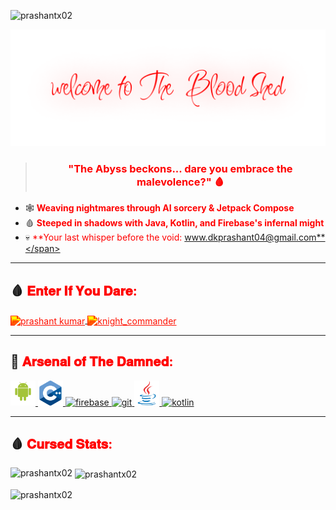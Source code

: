 

<p align="left">
  <img src="https://komarev.com/ghpvc/?username=prashantx02&label=Souls%20Claimed&color=red&style=flat" alt="prashantx02" />
</p>

<p align="center">
  <img src = "welcome to The Blood Shed.png" />
</p>

<blockquote>
  <h3 align="center" style="color: red;">"The Abyss beckons... dare you embrace the malevolence?" 🩸</h3>
</blockquote>

- 🕸️ <span style="color: red;">**Weaving nightmares through AI sorcery & Jetpack Compose**</span>
- 🩸 <span style="color: red;">**Steeped in shadows with Java, Kotlin, and Firebase's infernal might**</span>
- 💀 <span style="color: red;">**Your last whisper before the void: www.dkprashant04@gmail.com**</span>

---

## 🩸 <span style="color: red;">𝐄𝐧𝐭𝐞𝐫 𝐈𝐟 𝐘𝐨𝐮 𝐃𝐚𝐫𝐞:</span>
<p align="left">
  <a href="https://www.linkedin.com/in/prashant-kumar-42a508244" target="blank">
    <img align="center" src="https://raw.githubusercontent.com/rahuldkjain/github-profile-readme-generator/master/src/images/icons/Social/linked-in-alt.svg" alt="prashant kumar" height="30" width="40" style="filter: invert(12%) sepia(97%) saturate(7500%) hue-rotate(360deg) brightness(100%) contrast(100%);"/>
  </a>
  <a href="https://www.leetcode.com/knight_commander" target="blank">
    <img align="center" src="https://raw.githubusercontent.com/rahuldkjain/github-profile-readme-generator/master/src/images/icons/Social/leet-code.svg" alt="knight_commander" height="30" width="40" style="filter: invert(12%) sepia(97%) saturate(7500%) hue-rotate(360deg) brightness(100%) contrast(100%);"/>
  </a>
</p>

---

## 🔪 <span style="color: red;">𝐀𝐫𝐬𝐞𝐧𝐚𝐥 𝐨𝐟 𝐓𝐡𝐞 𝐃𝐚𝐦𝐧𝐞𝐝:</span>

<p align="left">
  <a href="https://developer.android.com" target="_blank" rel="noreferrer">
    <img src="https://raw.githubusercontent.com/devicons/devicon/master/icons/android/android-original-wordmark.svg" alt="android" width="40" height="40"/>
  </a>
  <a href="https://www.w3schools.com/cpp/" target="_blank" rel="noreferrer">
    <img src="https://raw.githubusercontent.com/devicons/devicon/master/icons/cplusplus/cplusplus-original.svg" alt="cplusplus" width="40" height="40"/>
  </a>
  <a href="https://firebase.google.com/" target="_blank" rel="noreferrer">
    <img src="https://www.vectorlogo.zone/logos/firebase/firebase-icon.svg" alt="firebase" width="40" height="40"/>
  </a>
  <a href="https://git-scm.com/" target="_blank" rel="noreferrer">
    <img src="https://www.vectorlogo.zone/logos/git-scm/git-scm-icon.svg" alt="git" width="40" height="40"/>
  </a>
  <a href="https://www.java.com" target="_blank" rel="noreferrer">
    <img src="https://raw.githubusercontent.com/devicons/devicon/master/icons/java/java-original.svg" alt="java" width="40" height="40"/>
  </a>
  <a href="https://kotlinlang.org" target="_blank" rel="noreferrer">
    <img src="https://www.vectorlogo.zone/logos/kotlinlang/kotlinlang-icon.svg" alt="kotlin" width="40" height="40"/>
  </a>
</p>

---

## 🩸 <span style="color: red;">𝐂𝐮𝐫𝐬𝐞𝐝 𝐒𝐭𝐚𝐭𝐬:</span>
<p><img align="left" src="https://github-readme-stats.vercel.app/api/top-langs?username=prashantx02&show_icons=true&locale=en&layout=compact&theme=dark&hide_border=true&title_color=red&langs_count=8&custom_title=Most%20Used%20Languages&bg_color=0d1117&text_color=ffffff&border_color=30363d&bar_color=red&bar_color_secondary=white" alt="prashantx02" /></p>

<p>&nbsp;<img align="center" src="https://github-readme-stats.vercel.app/api?username=prashantx02&show_icons=true&locale=en&theme=dark&hide_border=true&title_color=red" alt="prashantx02" /></p>

<p><img align="center" src="https://github-readme-streak-stats.herokuapp.com/?user=prashantx02&theme=dark&hide_border=true&fire=red&ring=red" alt="prashantx02" /></p>
